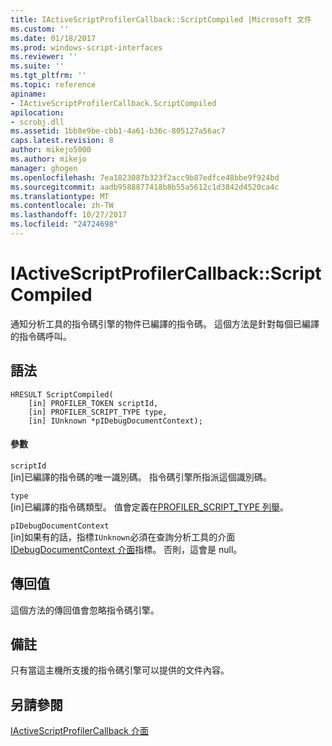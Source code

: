 ```yaml
---
title: IActiveScriptProfilerCallback::ScriptCompiled |Microsoft 文件
ms.custom: ''
ms.date: 01/18/2017
ms.prod: windows-script-interfaces
ms.reviewer: ''
ms.suite: ''
ms.tgt_pltfrm: ''
ms.topic: reference
apiname:
- IActiveScriptProfilerCallback.ScriptCompiled
apilocation:
- scrobj.dll
ms.assetid: 1bb8e9be-cbb1-4a61-b36c-805127a56ac7
caps.latest.revision: 8
author: mikejo5000
ms.author: mikejo
manager: ghogen
ms.openlocfilehash: 7ea1823087b323f2acc9b87edfce48bbe9f924bd
ms.sourcegitcommit: aadb9588877418b8b55a5612c1d3842d4520ca4c
ms.translationtype: MT
ms.contentlocale: zh-TW
ms.lasthandoff: 10/27/2017
ms.locfileid: "24724698"
---
```

# <a name="iactivescriptprofilercallbackscriptcompiled"></a>IActiveScriptProfilerCallback::ScriptCompiled
通知分析工具的指令碼引擎的物件已編譯的指令碼。 這個方法是針對每個已編譯的指令碼呼叫。  
  
## <a name="syntax"></a>語法  
  
```  
HRESULT ScriptCompiled(  
    [in] PROFILER_TOKEN scriptId,  
    [in] PROFILER_SCRIPT_TYPE type,  
    [in] IUnknown *pIDebugDocumentContext);  
```  
  
#### <a name="parameters"></a>參數  
 `scriptId`  
 [in]已編譯的指令碼的唯一識別碼。 指令碼引擎所指派這個識別碼。  
  
 `type`  
 [in]已編譯的指令碼類型。 值會定義在[PROFILER_SCRIPT_TYPE 列舉](../../winscript/reference/profiler-script-type-enumeration.md)。  
  
 `pIDebugDocumentContext`  
 [in]如果有的話，指標`IUnknown`必須在查詢分析工具的介面[IDebugDocumentContext 介面](../../winscript/reference/idebugdocumentcontext-interface.md)指標。 否則，這會是 null。  
  
## <a name="return-value"></a>傳回值  
 這個方法的傳回值會忽略指令碼引擎。  
  
## <a name="remarks"></a>備註  
 只有當這主機所支援的指令碼引擎可以提供的文件內容。  
  
## <a name="see-also"></a>另請參閱  
 [IActiveScriptProfilerCallback 介面](../../winscript/reference/iactivescriptprofilercallback-interface.md)